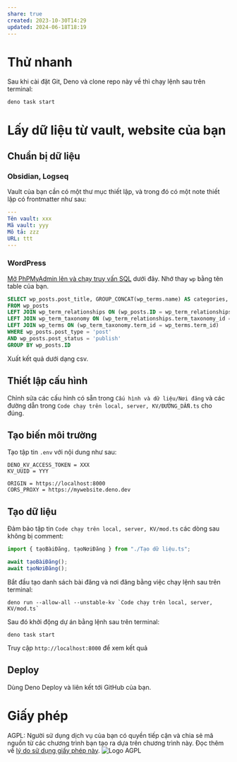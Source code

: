 ```yaml
---
share: true
created: 2023-10-30T14:29
updated: 2024-06-18T18:19
---
```


# Thử nhanh
Sau khi cài đặt Git, Deno và clone repo này về thì chạy lệnh sau trên terminal:
```
deno task start
```

# Lấy dữ liệu từ vault, website của bạn
## Chuẩn bị dữ liệu
### Obsidian, Logseq
Vault của bạn cần có một thư mục thiết lập, và trong đó có một note thiết lập có frontmatter như sau:
```yaml
---
Tên vault: xxx
Mã vault: yyy
Mô tả: zzz
URL: ttt
---
```

### WordPress 
[Mở PhPMyAdmin lên và chạy truy vấn SQL](https://youtu.be/VnBdOBKwPes?si=6XjJZ3hsX-WR15jT) dưới đây. Nhớ thay `wp` bằng tên table của bạn.
```sql
SELECT wp_posts.post_title, GROUP_CONCAT(wp_terms.name) AS categories, wp_posts.post_name, wp_posts.post_author, wp_posts.post_excerpt, wp_posts.post_date, wp_posts.post_modified
FROM wp_posts
LEFT JOIN wp_term_relationships ON (wp_posts.ID = wp_term_relationships.object_id)
LEFT JOIN wp_term_taxonomy ON (wp_term_relationships.term_taxonomy_id = wp_term_taxonomy.term_taxonomy_id)
LEFT JOIN wp_terms ON (wp_term_taxonomy.term_id = wp_terms.term_id)
WHERE wp_posts.post_type = 'post' 
AND wp_posts.post_status = 'publish'
GROUP BY wp_posts.ID
```
Xuất kết quả dưới dạng csv.

## Thiết lập cấu hình
Chỉnh sửa các cấu hình có sẵn trong `Cấu hình và dữ liệu/Nơi đăng` và các đường dẫn trong `Code chạy trên local, server, KV/ĐƯỜNG_DẪN.ts` cho đúng.

## Tạo biến môi trường
Tạo tập tin `.env` với nội dung như sau:
```env
DENO_KV_ACCESS_TOKEN = XXX
KV_UUID = YYY

ORIGIN = https://localhost:8000
CORS_PROXY = https://mywebsite.deno.dev
```

## Tạo dữ liệu 
Đảm bảo tập tin `Code chạy trên local, server, KV/mod.ts` các dòng sau không bị comment:
```ts
import { tạoBàiĐăng, tạoNơiĐăng } from "./Tạo dữ liệu.ts";

await tạoBàiĐăng();
await tạoNơiĐăng();
```
Bắt đầu tạo danh sách bài đăng và nơi đăng bằng việc chạy lệnh sau trên terminal:
```
deno run --allow-all --unstable-kv `Code chạy trên local, server, KV/mod.ts`
```
Sau đó khởi động dự án bằng lệnh sau trên terminal:
```
deno task start
```
Truy cập `http://localhost:8000` để xem kết quả

## Deploy
Dùng Deno Deploy và liên kết tới GitHub của bạn.

# Giấy phép
AGPL: Người sử dụng dịch vụ của bạn có quyền tiếp cận và chia sẻ mã nguồn từ các chương trình bạn tạo ra dựa trên chương trình này. Đọc thêm về [lý do sử dụng giấy phép này](https://doi-thoai.deno.dev/why-affero-gpl.d.1 "Why the GNU Affero GPL - GNU Project - Free Software Foundation").
![Logo AGPL](https://www.gnu.org/graphics/agplv3-with-text-162x68.png) 